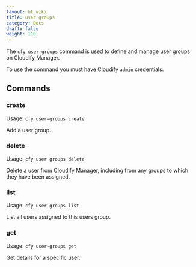 ```yaml
---
layout: bt_wiki
title: user groups
category: Docs
draft: false
weight: 110
---
```


The `cfy user-groups` command is used to define and manage user groups on Cloudify Manager.

To use the command you must have Cloudify `admin` credentials.

## Commands

### create

Usage: `cfy user-groups create`

Add a user group.

### delete

Usage: `cfy user groups delete`

Delete a user from Cloudify Manager, including from any groups to which they have been assigned.

### list

Usage: `cfy user-groups list`

List all users assigned to this users group.

### get

Usage: `cfy user-groups get`

Get details for a specific user.